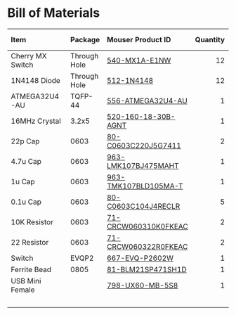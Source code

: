 # Bill of Materials

| Item             | Package      | Mouser Product ID          | Quantity | Unit Price | Total Price |
|:-----------------|:-------------|:---------------------------|---------:|-----------:|------------:|
| Cherry MX Switch | Through Hole | [540-MX1A-E1NW][1]         |       12 |     $0.840 |     $10.080 |
| 1N4148 Diode     | Through Hole | [512-1N4148][2]            |       12 |     $0.174 |      $2.088 |
| ATMEGA32U4-AU    | TQFP-44      | [556-ATMEGA32U4-AU][3]     |        1 |     $4.090 |      $4.090 |
| 16MHz Crystal    | 3.2x5        | [520-160-18-30B-AGNT][4]   |        1 |     $0.580 |      $0.580 |
| 22p Cap          | 0603         | [80-C0603C220J5G7411][5]   |        2 |     $0.104 |      $0.208 |
| 4.7u Cap         | 0603         | [963-LMK107BJ475MAHT][6]   |        1 |     $0.110 |      $0.110 |
| 1u Cap           | 0603         | [963-TMK107BLD105MA-T][7]  |        1 |     $0.215 |      $0.215 |
| 0.1u Cap         | 0603         | [80-C0603C104J4RECLR][8]   |        5 |     $0.073 |      $0.365 |
| 10K Resistor     | 0603         | [71-CRCW060310K0FKEAC][9]  |        2 |     $0.065 |      $0.130 |
| 22 Resistor      | 0603         | [71-CRCW060322R0FKEAC][10] |        2 |     $0.036 |      $0.072 |
| Switch           | EVQP2        | [667-EVQ-P2602W][11]       |        1 |     $0.750 |      $0.750 |
| Ferrite Bead     | 0805         | [81-BLM21SP471SH1D][12]    |        1 |     $0.250 |      $0.250 |
| USB Mini Female  |              | [798-UX60-MB-5S8][13]      |        1 |     $1.530 |      $1.530 |
|                  |              |                            |          |            |     $19.038 |

[1]: https://www.mouser.com/ProductDetail/540-MX1A-E1NW
[2]: https://www.mouser.com/ProductDetail/512-1N4148
[3]: https://www.mouser.com/ProductDetail/556-ATMEGA32U4-AU
[4]: https://www.mouser.com/ProductDetail/520-160-18-30B-AGNT
[5]: https://www.mouser.com/ProductDetail/80-C0603C220J5G7411
[6]: https://www.mouser.com/ProductDetail/963-LMK107BJ475MAHT
[7]: https://www.mouser.com/ProductDetail/963-TMK107BLD105MA-T
[8]: https://www.mouser.com/ProductDetail/80-C0603C104J4RECLR
[9]: https://www.mouser.com/ProductDetail/71-CRCW060310K0FKEAC
[10]: https://www.mouser.com/ProductDetail/71-CRCW060322R0FKEAC
[11]: https://www.mouser.com/ProductDetail/667-EVQ-P2602W
[12]: https://www.mouser.com/ProductDetail/81-BLM21SP471SH1D
[13]: https://www.mouser.com/ProductDetail/798-UX60-MB-5S8